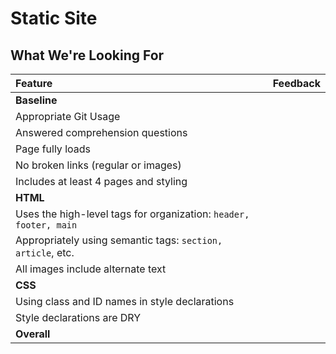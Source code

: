 # Static Site
## What We're Looking For

| Feature | Feedback    |
| :------------- | :------------- |
|  **Baseline** |   |
|   Appropriate Git Usage	|   	|
|   Answered comprehension questions	|   	|
|   Page fully loads | |
|   No broken links (regular or images) | |
|   Includes at least 4 pages and styling | |
|  **HTML** |   |
|   Uses the high-level tags for organization: `header, footer, main` | |
|   Appropriately using semantic tags: `section, article`, etc. | |
|   All images include alternate text | |
|  **CSS** |   |
|   Using class and ID names in style declarations | |
|   Style declarations are DRY  | |
|  **Overall** |   |
